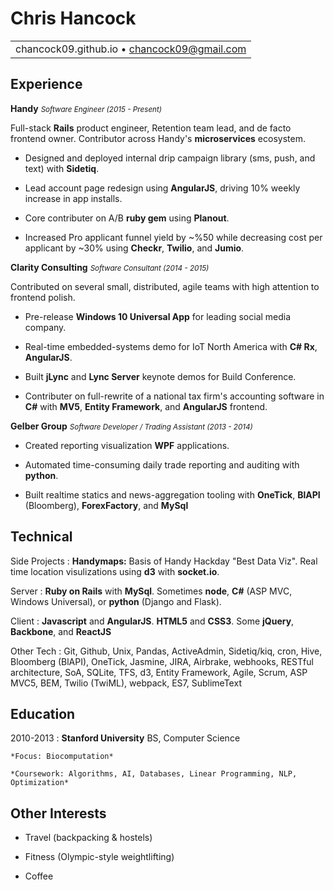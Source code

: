 Chris Hancock
===

||
|:--:|
|chancock09.github.io • chancock09@gmail.com|

Experience
----------

**Handy** <small>_Software Engineer (2015 - Present)_</small>

Full-stack **Rails** product engineer, Retention team lead, and de facto frontend owner.  Contributor across Handy's **microservices** ecosystem.

* Designed and deployed internal drip campaign library (sms, push, and text) with **Sidetiq**.

* Lead account page redesign using **AngularJS**, driving 10% weekly increase in app installs.

* Core contributer on A/B **ruby gem** using **Planout**.

* Increased Pro applicant funnel yield by ~%50 while decreasing cost per applicant by ~30% using **Checkr**, **Twilio**, and **Jumio**.

**Clarity Consulting** <small>_Software Consultant (2014 - 2015)_</small>

Contributed on several small, distributed, agile teams with high attention to frontend polish.

* Pre-release **Windows 10 Universal App** for leading social media company.

* Real-time embedded-systems demo for IoT North America with **C# Rx**, **AngularJS**.

* Built **jLync** and **Lync Server** keynote demos for Build Conference.

* Contributer on full-rewrite of a national tax firm's accounting software in **C#** with **MV5**, **Entity Framework**, and **AngularJS** frontend.

**Gelber Group** <small>_Software Developer / Trading Assistant (2013 - 2014)_</small>

* Created reporting visualization **WPF** applications.

* Automated time-consuming daily trade reporting and auditing with **python**.

* Built realtime statics and news-aggregation tooling with **OneTick**, **BlAPI** (Bloomberg), **ForexFactory**, and **MySql**

Technical
--------------------
Side Projects
:	**Handymaps:** Basis of Handy Hackday "Best Data Viz". Real time location visulizations using **d3** with **socket.io**.

Server
:   **Ruby on Rails** with **MySql**. Sometimes **node**, **C#** (ASP MVC, Windows Universal), or **python** (Django and Flask).

Client
:   **Javascript** and **AngularJS**.  **HTML5** and **CSS3**.  Some **jQuery**, **Backbone**, and **ReactJS**

Other Tech
:   Git, Github, Unix, Pandas, ActiveAdmin, Sidetiq/kiq, cron, Hive,
    Bloomberg (BlAPI), OneTick, Jasmine, JIRA, Airbrake,
    webhooks, RESTful architecture, SoA, SQLite, TFS, d3,
    Entity Framework, Agile, Scrum, ASP MVC5, BEM,
    Twilio (TwiML), webpack, ES7, SublimeText

Education
---------

2010-2013
:   **Stanford University** BS, Computer Science

    *Focus: Biocomputation*

    *Coursework: Algorithms, AI, Databases, Linear Programming, NLP, Optimization*

Other Interests
---------------

* Travel (backpacking & hostels)

* Fitness (Olympic-style weightlifting)

* Coffee
